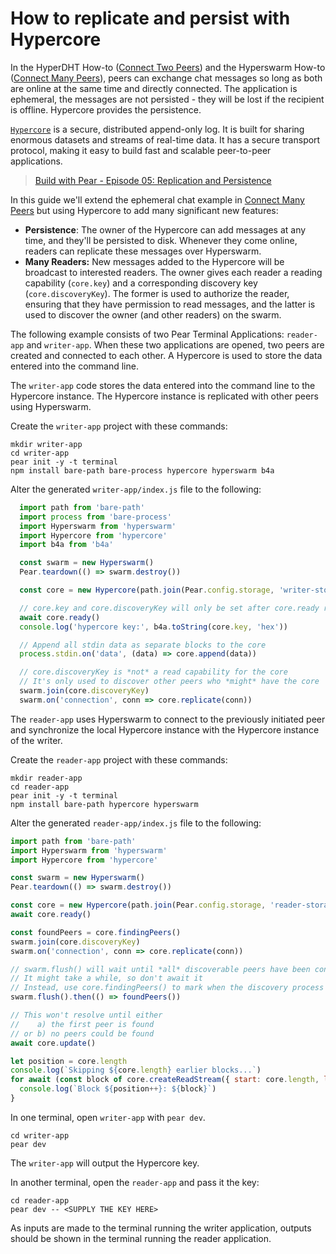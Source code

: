 # How to replicate and persist with Hypercore

In the HyperDHT How-to ([Connect Two Peers](./connect-two-peers-by-key-with-hyperdht.md)) and the Hyperswarm How-to ([Connect Many Peers](./connect-to-many-peers-by-topic-with-hyperswarm.md)), peers can exchange chat messages so long as both are online at the same time and directly connected. The application is ephemeral, the messages are not persisted - they will be lost if the recipient is offline. Hypercore provides the persistence.

[`Hypercore`](../building-blocks/hypercore.md) is a secure, distributed append-only log. It is built for sharing enormous datasets and streams of real-time data. It has a secure transport protocol, making it easy to build fast and scalable peer-to-peer applications.

> [Build with Pear - Episode 05: Replication and Persistence](https://www.youtube.com/watch?v=5t2mOi0BeDg)

In this guide we'll extend the ephemeral chat example in [Connect Many Peers](./connect-to-many-peers-by-topic-with-hyperswarm.md) but using Hypercore to add many significant new features:

* **Persistence**: The owner of the Hypercore can add messages at any time, and they'll be persisted to disk. Whenever they come online, readers can replicate these messages over Hyperswarm.
* **Many Readers:** New messages added to the Hypercore will be broadcast to interested readers. The owner gives each reader a reading capability (`core.key`) and a corresponding discovery key (`core.discoveryKey`). The former is used to authorize the reader, ensuring that they have permission to read messages, and the latter is used to discover the owner (and other readers) on the swarm.

The following example consists of two Pear Terminal Applications: `reader-app` and `writer-app`. When these two applications are opened, two peers are created and connected to each other. A Hypercore is used to store the data entered into the command line.

The `writer-app` code stores the data entered into the command line to the Hypercore instance. The Hypercore instance is replicated with other peers using Hyperswarm.


Create the `writer-app` project with these commands:

```
mkdir writer-app
cd writer-app
pear init -y -t terminal
npm install bare-path bare-process hypercore hyperswarm b4a
```

Alter the generated `writer-app/index.js` file to the following:

```javascript
  import path from 'bare-path'
  import process from 'bare-process'
  import Hyperswarm from 'hyperswarm'
  import Hypercore from 'hypercore'
  import b4a from 'b4a'

  const swarm = new Hyperswarm()
  Pear.teardown(() => swarm.destroy())

  const core = new Hypercore(path.join(Pear.config.storage, 'writer-storage'))

  // core.key and core.discoveryKey will only be set after core.ready resolves
  await core.ready()
  console.log('hypercore key:', b4a.toString(core.key, 'hex'))

  // Append all stdin data as separate blocks to the core
  process.stdin.on('data', (data) => core.append(data))

  // core.discoveryKey is *not* a read capability for the core
  // It's only used to discover other peers who *might* have the core
  swarm.join(core.discoveryKey)
  swarm.on('connection', conn => core.replicate(conn))
```


The `reader-app` uses Hyperswarm to connect to the previously initiated peer and synchronize the local Hypercore instance with the Hypercore instance of the writer.

Create the `reader-app` project with these commands:

```
mkdir reader-app
cd reader-app
pear init -y -t terminal
npm install bare-path hypercore hyperswarm
```

Alter the generated `reader-app/index.js` file to the following:


```javascript
import path from 'bare-path'
import Hyperswarm from 'hyperswarm'
import Hypercore from 'hypercore'

const swarm = new Hyperswarm()
Pear.teardown(() => swarm.destroy())

const core = new Hypercore(path.join(Pear.config.storage, 'reader-storage'), Pear.config.args[0])
await core.ready()

const foundPeers = core.findingPeers()
swarm.join(core.discoveryKey)
swarm.on('connection', conn => core.replicate(conn))

// swarm.flush() will wait until *all* discoverable peers have been connected to
// It might take a while, so don't await it
// Instead, use core.findingPeers() to mark when the discovery process is completed
swarm.flush().then(() => foundPeers())

// This won't resolve until either
//    a) the first peer is found
// or b) no peers could be found
await core.update()

let position = core.length
console.log(`Skipping ${core.length} earlier blocks...`)
for await (const block of core.createReadStream({ start: core.length, live: true })) {
  console.log(`Block ${position++}: ${block}`)
}
```

In one terminal, open `writer-app` with `pear dev`.

```
cd writer-app
pear dev
```

The `writer-app` will output the Hypercore key.

In another terminal, open the `reader-app` and pass it the key:

```
cd reader-app
pear dev -- <SUPPLY THE KEY HERE>
```

As inputs are made to the terminal running the writer application, outputs should be shown in the terminal running the reader application.
